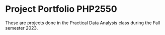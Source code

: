 # Project Portfolio PHP2550
 These are projects done in the Practical Data Analysis class during the Fall semester 2023. 
